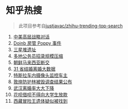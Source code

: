 # 知乎热搜

> 此项目参考自[justjavac/zhihu-trending-top-search](https://github.com/justjavac/zhihu-trending-top-search/blob/main/utils.ts)

<!-- BEGIN -->
  <!-- 最后更新时间:Sat Mar 20 2021 03:12:03 GMT+0000 (Coordinated Universal Time) -->
  1. [中美高层战略对话](https://www.zhihu.com/search?q=中美对话)
1. [Doinb 房管 Poppy 事件](https://www.zhihu.com/search?q=doinb)
1. [三星堆遗址](https://www.zhihu.com/search?q=三星堆新发现)
1. [多地公务员招录规模压缩](https://www.zhihu.com/search?q=公务员)
1. [朝鲜马来西亚断交](https://www.zhihu.com/search?q=朝鲜马来西亚)
1. [31 省结婚离婚大数据](https://www.zhihu.com/search?q=结婚率)
1. [特斯拉车内摄像头监控车主](https://www.zhihu.com/search?q=特斯拉)
1. [敦煌防护林被毁调查结果公布](https://www.zhihu.com/search?q=敦煌防护林)
1. [武汉离婚率大大下降](https://www.zhihu.com/search?q=离婚冷静期)
1. [花呗借呗不得向大学生放款](https://www.zhihu.com/search?q=花呗)
1. [西藏冒险王遗体疑似被找到](https://www.zhihu.com/search?q=西藏冒险王)
  <!-- END -->
